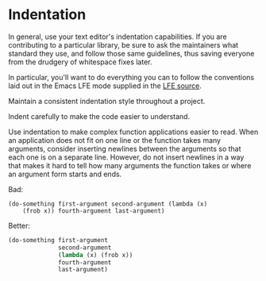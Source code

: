 # Indentation

In general, use your text editor's indentation capabilities. If you are contributing to a particular library, be sure to ask the maintainers what standard they use, and follow those same guidelines, thus saving everyone from the drudgery of whitespace fixes later.

In particular, you'll want to do everything you can to follow the conventions laid out in the Emacs LFE mode supplied in the [LFE source](https://github.com/rvirding/lfe/tree/develop/emacs).

Maintain a consistent indentation style throughout a project.

Indent carefully to make the code easier to understand.

 Use indentation to make complex function applications easier to read. When an application does not fit on one line or the function takes many arguments, consider inserting newlines between the arguments so that each one is on a separate line. However, do not insert newlines in a way that makes it hard to tell how many arguments the function takes or where an argument form starts and ends.

Bad:
```text
(do-something first-argument second-argument (lambda (x)
    (frob x)) fourth-argument last-argument)
```

Better:
```lisp
(do-something first-argument
              second-argument
              (lambda (x) (frob x))
              fourth-argument
              last-argument)
```
